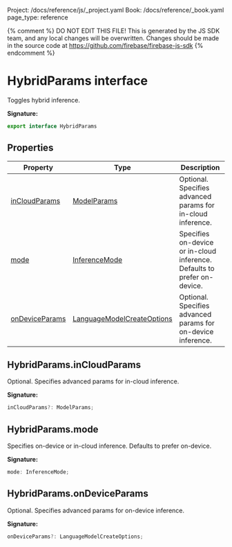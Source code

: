 Project: /docs/reference/js/_project.yaml
Book: /docs/reference/_book.yaml
page_type: reference

{% comment %}
DO NOT EDIT THIS FILE!
This is generated by the JS SDK team, and any local changes will be
overwritten. Changes should be made in the source code at
https://github.com/firebase/firebase-js-sdk
{% endcomment %}

# HybridParams interface
Toggles hybrid inference.

<b>Signature:</b>

```typescript
export interface HybridParams 
```

## Properties

|  Property | Type | Description |
|  --- | --- | --- |
|  [inCloudParams](./vertexai.hybridparams.md#hybridparamsincloudparams) | [ModelParams](./vertexai.modelparams.md#modelparams_interface) | Optional. Specifies advanced params for in-cloud inference. |
|  [mode](./vertexai.hybridparams.md#hybridparamsmode) | [InferenceMode](./vertexai.md#inferencemode) | Specifies on-device or in-cloud inference. Defaults to prefer on-device. |
|  [onDeviceParams](./vertexai.hybridparams.md#hybridparamsondeviceparams) | [LanguageModelCreateOptions](./vertexai.languagemodelcreateoptions.md#languagemodelcreateoptions_interface) | Optional. Specifies advanced params for on-device inference. |

## HybridParams.inCloudParams

Optional. Specifies advanced params for in-cloud inference.

<b>Signature:</b>

```typescript
inCloudParams?: ModelParams;
```

## HybridParams.mode

Specifies on-device or in-cloud inference. Defaults to prefer on-device.

<b>Signature:</b>

```typescript
mode: InferenceMode;
```

## HybridParams.onDeviceParams

Optional. Specifies advanced params for on-device inference.

<b>Signature:</b>

```typescript
onDeviceParams?: LanguageModelCreateOptions;
```
